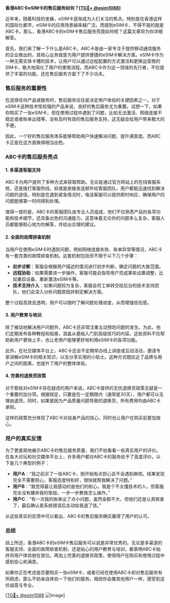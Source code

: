 **香港ABC卡eSIM卡的售后服务如何？[[TG💪+ @esim1088](https://t.me/s/esim1088)]**

近年来，随着科技的发展，eSIM卡逐渐成为人们关注的焦点。特别是在香港这样的国际化都市，eSIM卡的应用场景越来越广泛。而提到eSIM卡，不得不提的就是ABC卡。那么，香港ABC卡的eSIM卡售后服务究竟如何呢？这篇文章将为你详细解答。

首先，我们来了解一下什么是ABC卡。ABC卡是由一家专注于提供移动通信服务的企业推出的，其核心业务就是为用户提供便捷的eSIM卡解决方案。eSIM卡作为一种无需实体卡槽的技术，让用户可以通过远程配置的方式激活和更换运营商的SIM卡，极大地简化了用户的使用流程。而ABC卡作为这一领域的先行者，不仅提供了丰富的功能，还在售后服务方面下了不少功夫。

### **售后服务的重要性**

在选择任何产品或服务时，售后服务往往是决定用户体验的关键因素之一。对于eSIM卡这种技术性较强的产品来说，良好的售后服务尤为重要。试想一下，如果你购买了一张eSIM卡，但在使用过程中遇到了问题，比如无法激活、网络连接不稳定或者账单出错等，没有及时有效的售后服务支持，这无疑会给用户带来极大的不便。

因此，一个好的售后服务体系能够帮助用户快速解决问题，提升满意度。而ABC卡正是在这方面做得相当出色。

### **ABC卡的售后服务亮点**

#### **1. 多渠道客服支持**

ABC卡为用户提供了多种方式来获取帮助。无论是通过官方网站上的在线客服系统，还是拨打客服热线，抑或是直接发送邮件给客服团队，用户都能迅速找到解决问题的途径。特别是在遇到紧急情况时，电话客服可以提供即时响应，确保用户的问题能够第一时间得到处理。

值得一提的是，ABC卡的客服团队由专业人员组成，他们不仅熟悉产品的各项功能和技术细节，还具备出色的沟通能力。这意味着无论你的问题多么复杂，客服人员都能够耐心地为你解答，并给出合理的建议。

#### **2. 全面的故障排查机制**

当用户在使用eSIM卡时遇到问题，例如网络连接失败、账单异常等情况，ABC卡有一套完善的故障排查机制。这套机制包括但不限于以下几个步骤：

- **初步诊断**：客服会根据用户描述的情况进行初步判断，确定问题的大致范围。
- **远程协助**：如果需要进一步操作，客服可能会指导用户完成某些设置调整，比如重启设备、重新激活eSIM卡等。
- **技术支持介入**：如果问题较为复杂，客服会将工单转交给后台的技术支持团队，他们会深入分析问题原因并制定解决方案。

整个过程高效且透明，用户可以随时了解问题处理进度，从而增强信任感。

#### **3. 用户教育与培训**

除了被动地解决用户问题外，ABC卡还非常注重主动预防问题的发生。为此，他们定期发布各种教程和指南，涵盖从基础入门到高级技巧的内容。这些资料不仅帮助新用户更快上手，也让老用户能够更好地利用eSIM卡的各项功能。

此外，在社交媒体平台上，ABC卡还会不定期举办线上讲座或互动活动，邀请专家讲解eSIM卡的相关知识，以及分享实用的小贴士。这种方式既拉近了品牌与用户之间的距离，也提升了用户的整体体验。

#### **4. 完善的退换货政策**

对于那些对eSIM卡存在疑虑的用户来说，ABC卡提供的无忧退换货政策无疑是一个重要的加分项。根据规定，只要是在一定期限内（通常是30天），用户都可以无理由退货。同时，如果是因为产品质量问题导致的退换货，所有费用均由ABC卡承担。

这样的政策充分体现了ABC卡对自身产品的信心，同时也让用户在购买前更加放心。

### **用户的真实反馈**

为了更直观地展示ABC卡的售后服务质量，我们不妨看看一些真实用户的评价。在各大论坛和社交媒体平台上，许多用户都对ABC卡的服务给予了高度评价。以下是几个典型的例子：

- **用户A**：“我之前买了一张ABC卡，刚开始有点担心会不会遇到麻烦。结果发现完全不需要担心，客服态度特别好，很快就帮我解决了问题。”
- **用户B**：“我觉得最让我感动的是他们的耐心。我是个不太懂技术的人，但客服完全没有嫌弃我的笨拙，一步一步教我怎么操作。”
- **用户C**：“有一次我的账单出了点小问题，虽然金额不大，但他们还是认真核查了，最后确认是系统错误后主动给我退了钱。”

从这些真实的反馈中可以看出，ABC卡的售后服务确实赢得了用户的认可。

### **总结**

综上所述，香港ABC卡的eSIM卡售后服务可以说是非常优秀的。无论是多渠道的客服支持、全面的故障排查机制，还是贴心的用户教育与培训，都表明ABC卡始终将用户体验放在首位。再加上完善的退换货政策，使得用户在购买和使用过程中感到安心和满意。

如果你正在考虑是否要购买一张eSIM卡，或者已经在使用ABC卡却对售后服务有所顾虑，那么不妨亲自体验一下他们的服务。相信你会像其他用户一样，感受到这份诚意与专业。

[[TG💪+ @esim1088](https://t.me/s/esim1088) ![Image](https://i.postimg.cc/4NQfJmqS/Snipaste-2025-05-13-00-14-12.png)]